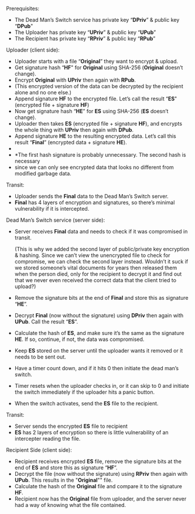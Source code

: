 Prerequisites:

+ The Dead Man’s Switch service has private key “**DPriv**” & public key “**DPub**"
+ The Uploader has private key “**UPriv**” & public key “**UPub**”
+ The Recipient has private key “**RPriv**” & public key “**RPub**”


Uploader (client side):

+ Uploader starts with a file “**Original**” they want to encrypt & upload.
+ Get signature hash “**HF**" for **Original** using SHA-256 (**Original** doesn’t change).
+ Encrypt **Original** with **UPriv** then again with **RPub**.
+ (This encrypted version of the data can be decrypted by the recipient alone and no one else.)
+ Append signature **HF** to the encrypted file. Let’s call the result “**ES**" (encrypted file + signature **HF**)
+ Now get signature hash “**HE**” for **ES** using SHA-256 (**ES** doesn’t change).
+ Uploader then takes **ES** (encrypted file + signature **HF**), and encrypts the whole thing with **UPriv** then again with **DPub**.
+ Append signature **HE** to the resulting encrypted data. Let’s call this result “**Final**” (encrypted data + signature **HE**).
+ 
+ *The first hash signature is probably unnecessary. The second hash is necessary 
+ since we can only see encrypted data that looks no different from modified garbage data.


Transit:

+ Uploader sends the **Final** data to the Dead Man’s Switch server.
+ **Final** has 4 layers of encryption and signatures, so there’s minimal vulnerability if it is intercepted.


Dead Man’s Switch service (server side):

+ Server receives **Final** data and needs to check if it was compromised in transit.

  (This is why we added the second layer of public/private key encryption & hashing.
  Since we can’t view the unencrypted file to check for compromise, we can check the second layer instead.
  Wouldn’t it suck if we stored someone’s vital documents for years then released them when the person died, 
  only for the recipient to decrypt it and find out that we never even received the correct data that
  the client tried to upload?)

+ Remove the signature bits at the end of **Final** and store this as signature “**HE**”.
+ Decrypt **Final** (now without the signature) using **DPriv** then again with **UPub**. Call the result “**ES**”.
+ Calculate the hash of **ES**, and make sure it’s the same as the signature **HE**. If so, continue, if not, the data was compromised.
+ Keep **ES** stored on the server until the uploader wants it removed or it needs to be sent out.
+ Have a timer count down, and if it hits 0 then initiate the dead man’s switch. 
+ Timer resets when the uploader checks in, or it can skip to 0 and initiate the switch immediately if the uploader hits a panic button.
+ When the switch activates, send the **ES** file to the recipient.


Transit:

+ Server sends the encrypted **ES** file to recipient
+ **ES** has 2 layers of encryption so there is little vulnerability of an intercepter reading the file.


Recipient Side (client side):

+ Recipient receives encrypted **ES** file, remove the signature bits at the end of **ES** and store this as signature “**HF**”.
+ Decrypt the file (now without the signature) using **RPriv** then again with **UPub**. This results in the "**Original**"" file.
+ Calculate the hash of the **Original** file and compare it to the signature **HF**.
+ Recipient now has the **Original** file from uploader, and the server never had a way of knowing what the file contained.
